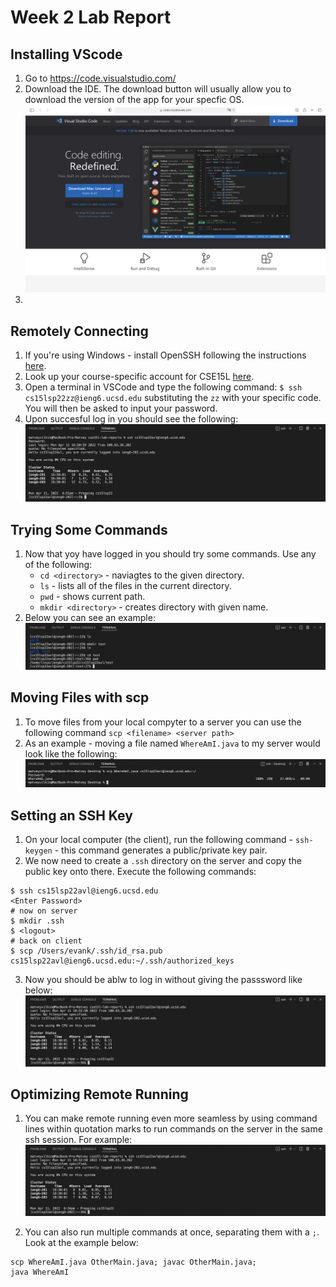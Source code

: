 # Week 2 Lab Report


## Installing VScode

1. Go to https://code.visualstudio.com/
2. Download the IDE. The download button will usually allow you to download the version of the app for your specfic OS. ![Screenshot 1](vs_code.png)
3. 

## Remotely Connecting

1. If you're using Windows - install OpenSSH following the instructions [here](https://docs.microsoft.com/en-us/windows-server/administration/openssh/openssh_install_firstuse).
2. Look up your course-specific account for CSE15L [here](https://sdacs.ucsd.edu/~icc/index.php).
3. Open a terminal in VSCode and type the following command: `$ ssh cs15lsp22zz@ieng6.ucsd.edu` substituting the `zz` with your specific code. You will then be asked to input your password.
4. Upon succesful log in you should see the following: ![Screenshot 1](ssh.png)

## Trying Some Commands

1. Now that yoy have logged in you should try some commands. Use any of the following:
    - `cd <directory>` - naviagtes to the given directory.
    - `ls` - lists all of the files in the current directory.
    - `pwd` - shows current path.
    - `mkdir <directory>` - creates directory with given name.
2. Below you can see an example:
![Screenshot 1](commands.png)

## Moving Files with scp

1. To move files from your local compyter to a server you can use the following command `scp <filename> <server path>`
2. As an example - moving a file named `WhereAmI.java` to my server would look like the following:
![Screenshot 1](scp.png)

## Setting an SSH Key

1. On your local computer (the client), run the following command - `ssh-keygen` - this command generates a public/private key pair. 
2. We now need to create a `.ssh` directory on the server and copy the public key onto there. Execute the following commands:
```
$ ssh cs15lsp22avl@ieng6.ucsd.edu
<Enter Password>
# now on server
$ mkdir .ssh
$ <logout>
# back on client
$ scp /Users/evank/.ssh/id_rsa.pub cs15lsp22avl@ieng6.ucsd.edu:~/.ssh/authorized_keys
```
3. Now you should be ablw to log in without giving the passsword like below: ![Screenshot 1](no_password.png)

## Optimizing Remote Running

1. You can make remote running even more seamless by using command lines within quotation marks to run commands on the server in the same ssh session. For example:
![Screenshot 1](no_password.png)

2. You can also run multiple commands at once, separating them with a `;`. Look at the example below:
```
scp WhereAmI.java OtherMain.java; javac OtherMain.java;
java WhereAmI
```
